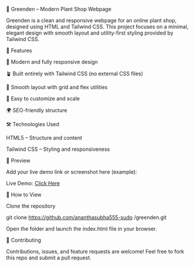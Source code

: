 🌿 Greenden – Modern Plant Shop Webpage

Greenden is a clean and responsive webpage for an online plant shop, designed using HTML and Tailwind CSS.
This project focuses on a minimal, elegant design with smooth layout and utility-first styling provided by Tailwind CSS.

🚀 Features

🌱 Modern and fully responsive design

🪴 Built entirely with Tailwind CSS (no external CSS files)

🌼 Smooth layout with grid and flex utilities

🧩 Easy to customize and scale

🌍 SEO-friendly structure

🛠️ Technologies Used

HTML5 – Structure and content

Tailwind CSS – Styling and responsiveness

📸 Preview

Add your live demo link or screenshot here (example):

Live Demo: [Click Here]()

🧰 How to View

Clone the repository

git clone https://github.com/ananthasubha555-sudo
/greenden.git


Open the folder and launch the index.html file in your browser.

🤝 Contributing

Contributions, issues, and feature requests are welcome!
Feel free to fork this repo and submit a pull request.
